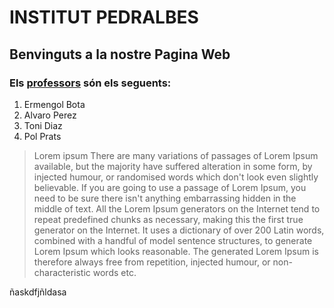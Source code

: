 # INSTITUT PEDRALBES
## Benvinguts a la nostre Pagina Web
### Els [professors](institutpedralbes.cat) són els seguents:
1. Ermengol Bota
2. Alvaro Perez
3. Toni Diaz
4. Pol Prats

>Lorem ipsum There are many variations of passages of Lorem Ipsum available, but the majority have suffered alteration in some form, by injected humour, or randomised words which don't look even slightly believable. If you are going to use a passage of Lorem Ipsum, you need to be sure there isn't anything embarrassing hidden in the middle of text. All the Lorem Ipsum generators on the Internet tend to repeat predefined chunks as necessary, making this the first true generator on the Internet. It uses a dictionary of over 200 Latin words, combined with a handful of model sentence structures, to generate Lorem Ipsum which looks reasonable. The generated Lorem Ipsum is therefore always free from repetition, injected humour, or non-characteristic words etc.

ñaskdfjñldasa